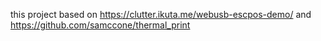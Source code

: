 this project based on https://clutter.ikuta.me/webusb-escpos-demo/ and https://github.com/samccone/thermal_print

